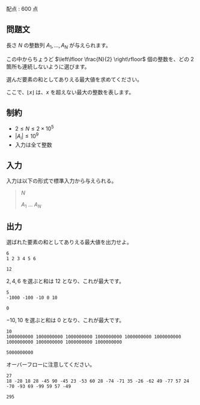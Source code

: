 配点 : $600$ 点

## 問題文

長さ $N$ の整数列 $A_1,...,A_N$ が与えられます。

この中からちょうど $\left\lfloor \frac{N}{2} \right\rfloor$ 個の整数を、どの $2$ 箇所も連続しないように選びます。

選んだ要素の和としてありえる最大値を求めてください。

ここで、$\lfloor x \rfloor$ は、$x$ を超えない最大の整数を表します。

## 制約

- $2 \leq N \leq 2\times 10^5$
- $|A_i|\leq 10^9$
- 入力は全て整数

## 入力

入力は以下の形式で標準入力から与えられる。

> $N$
> 
> $A_1$ $...$ $A_N$

## 出力

選ばれた要素の和としてありえる最大値を出力せよ。

```input1
6
1 2 3 4 5 6
```

```output1
12
```

$2,4,6$ を選ぶと和は $12$ となり、これが最大です。

```input2
5
-1000 -100 -10 0 10
```

```output2
0
```

$-10,10$ を選ぶと和は $0$ となり、これが最大です。

```input3
10
1000000000 1000000000 1000000000 1000000000 1000000000 1000000000 1000000000 1000000000 1000000000 1000000000
```

```output3
5000000000
```

オーバーフローに注意してください。

```input4
27
18 -28 18 28 -45 90 -45 23 -53 60 28 -74 -71 35 -26 -62 49 -77 57 24 -70 -93 69 -99 59 57 -49
```

```output4
295
```